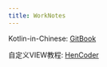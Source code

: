 ```yaml
---
title: WorkNotes
---
```


Kotlin-in-Chinese: [GitBook](https://huanglizhuo.gitbooks.io/kotlin-in-chinese/content/)

自定义VIEW教程: [HenCoder](http://hencoder.com/)